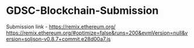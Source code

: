 # GDSC-Blockchain-Submission
Submission link - https://remix.ethereum.org/
https://remix.ethereum.org/#optimize=false&runs=200&evmVersion=null&version=soljson-v0.8.7+commit.e28d00a7.js
